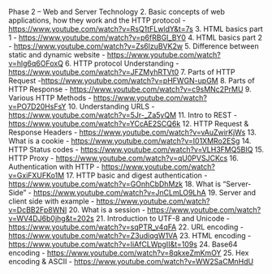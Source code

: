 Phase 2 – Web and Server Technology
2. Basic concepts of web applications, how they work and the HTTP protocol - https://www.youtube.com/watch?v=RsQ1tFLwldY&t=7s
3. HTML basics part 1 - https://www.youtube.com/watch?v=p6fRBGI_BY0
4. HTML basics part 2 - https://www.youtube.com/watch?v=Zs6lzuBVK2w
5. Difference between static and dynamic website - https://www.youtube.com/watch?v=hlg6q6OFoxQ
6. HTTP protocol Understanding - https://www.youtube.com/watch?v=JFZMyhRTVt0
7. Parts of HTTP Request -https://www.youtube.com/watch?v=pHFWGN-upGM
8. Parts of HTTP Response - https://www.youtube.com/watch?v=c9sMNc2PrMU
9. Various HTTP Methods - https://www.youtube.com/watch?v=PO7D20HsFsY
10. Understanding URLS - https://www.youtube.com/watch?v=5Jr-_Za5yQM
11. Intro to REST - https://www.youtube.com/watch?v=YCcAE2SCQ6k
12. HTTP Request & Response Headers - https://www.youtube.com/watch?v=vAuZwirKjWs
13. What is a cookie - https://www.youtube.com/watch?v=I01XMRo2ESg
14. HTTP Status codes - https://www.youtube.com/watch?v=VLH3FMQ5BIQ
15. HTTP Proxy - https://www.youtube.com/watch?v=qU0PVSJCKcs
16. Authentication with HTTP - https://www.youtube.com/watch?v=GxiFXUFKo1M
17. HTTP basic and digest authentication - https://www.youtube.com/watch?v=GOnhCbDhMzk
18. What is “Server-Side” - https://www.youtube.com/watch?v=JnCLmLO9LhA
19. Server and client side with example - https://www.youtube.com/watch?v=DcBB2Fp8WNI
20. What is a session - https://www.youtube.com/watch?v=WV4DJ6b0jhg&t=202s
21. Introduction to UTF-8 and Unicode - https://www.youtube.com/watch?v=sqPTR_v4qFA
22. URL encoding - https://www.youtube.com/watch?v=Z3udiqgW1VA
23. HTML encoding - https://www.youtube.com/watch?v=IiAfCLWpgII&t=109s
24. Base64 encoding - https://www.youtube.com/watch?v=8qkxeZmKmOY
25. Hex encoding & ASCII - https://www.youtube.com/watch?v=WW2SaCMnHdU